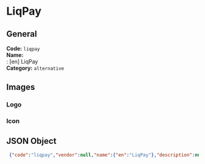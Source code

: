# LiqPay 
## General 
**Code:** `liqpay`  
**Name:**  
:	[en] LiqPay  
**Category:** `alternative`  
## Images 
### Logo 
### Icon 
## JSON Object 
```json
 {"code":"liqpay","vendor":null,"name":{"en":"LiqPay"},"description":null,"countries":null,"category":"alternative"}```  

